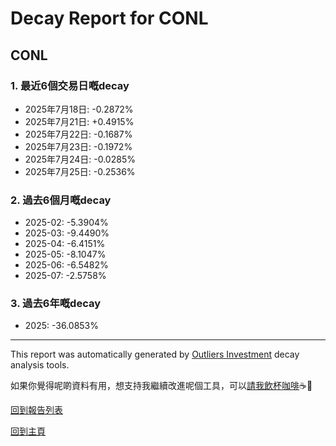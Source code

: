 # Decay Report for CONL

## CONL

### 1. 最近6個交易日嘅decay

- 2025年7月18日: -0.2872%
- 2025年7月21日: +0.4915%
- 2025年7月22日: -0.1687%
- 2025年7月23日: -0.1972%
- 2025年7月24日: -0.0285%
- 2025年7月25日: -0.2536%

### 2. 過去6個月嘅decay

- 2025-02: -5.3904%
- 2025-03: -9.4490%
- 2025-04: -6.4151%
- 2025-05: -8.1047%
- 2025-06: -6.5482%
- 2025-07: -2.5758%

### 3. 過去6年嘅decay

- 2025: -36.0853%

------------------------------
This report was automatically generated by [Outliers Investment](https://outliersecon.github.io/Outliers-Investment/) decay analysis tools.

如果你覺得呢啲資料有用，想支持我繼續改進呢個工具，可以[請我飲杯咖啡](https://buymeacoffee.com/outliersecon)☕🙏

[回到報告列表](https://outliersecon.github.io/Outliers-Investment/reports/reports_public)

[回到主頁](https://outliersecon.github.io/Outliers-Investment/)